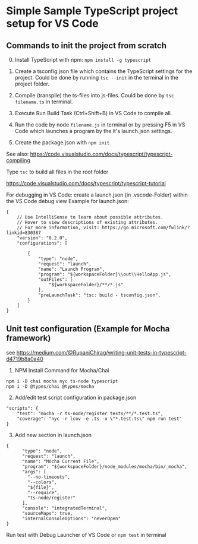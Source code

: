 # Simple Sample TypeScript project setup for VS Code

## Commands to init the project from scratch
0. Install TypeScript with npm: `npm install -g typescript`

1. Create a tsconfig.json file which contains the TypeScript settings for the project. Could be done by running `tsc --init` in the terminal in the project folder.

2. Compile (transpile) the ts-files into js-files. Could be done by `tsc filename.ts` in terminal.

3. Execute Run Build Task (Ctrl+Shift+B) in VS Code to compile all.

4. Run the code by node `filename.js` in terminal or by pressing F5 in VS Code which launches a program by the it's launch.json settings.

5. Create the package.json with `npm init`

See also:
https://code.visualstudio.com/docs/typescript/typescript-compiling


Type `tsc` to build all files in the root folder

https://code.visualstudio.com/docs/typescript/typescript-tutorial


For debugging in VS Code: create a launch.json (in .vscode-Folder) within the VS Code debug view
Example for launch.json:

```
{
    // Use IntelliSense to learn about possible attributes.
    // Hover to view descriptions of existing attributes.
    // For more information, visit: https://go.microsoft.com/fwlink/?linkid=830387
    "version": "0.2.0",
    "configurations": [

        {
            "type": "node",
            "request": "launch",
            "name": "Launch Program",
            "program": "${workspaceFolder}\\out\\HelloApp.js",
            "outFiles": [
                "${workspaceFolder}/**/*.js"
            ],
            "preLaunchTask": "tsc: build - tsconfig.json",
        }
    ]
}
```

## Unit test configuration (Example for Mocha framework)

see https://medium.com/@RupaniChirag/writing-unit-tests-in-typescript-d4719b8a0a40

1. NPM Install Command for Mocha/Chai

```
npm i -D chai mocha nyc ts-node typescript
npm i -D @types/chai @types/mocha
```
2. Add/edit test script configuration in package.json

```
"scripts": {
    "test": "mocha -r ts-node/register tests/**/*.test.ts",    
    "coverage": "nyc -r lcov -e .ts -x \"*.test.ts\" npm run test"
}
```

3. Add new section in launch.json
```
{
      "type": "node",
      "request": "launch",
      "name": "Mocha Current File",
      "program": "${workspaceFolder}/node_modules/mocha/bin/_mocha",
      "args": [
        "--no-timeouts",
        "--colors",
        "${file}",
        "--require",
        "ts-node/register"
      ],
      "console": "integratedTerminal",
      "sourceMaps": true,
      "internalConsoleOptions": "neverOpen"
}
```

Run test with Debug Launcher of VS Code or `npm test` in terminal
